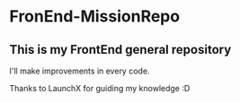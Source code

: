 # FronEnd-MissionRepo

## This is my FrontEnd general repository

I'll make improvements in every code.

Thanks to LaunchX for guiding my knowledge :D
